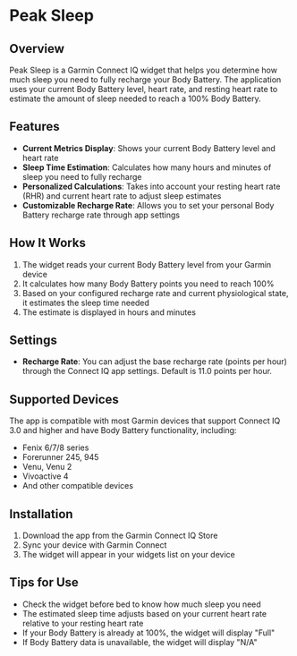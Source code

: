 # Peak Sleep

## Overview
Peak Sleep is a Garmin Connect IQ widget that helps you determine how much sleep you need to fully recharge your Body Battery. The application uses your current Body Battery level, heart rate, and resting heart rate to estimate the amount of sleep needed to reach a 100% Body Battery.

## Features
- **Current Metrics Display**: Shows your current Body Battery level and heart rate
- **Sleep Time Estimation**: Calculates how many hours and minutes of sleep you need to fully recharge
- **Personalized Calculations**: Takes into account your resting heart rate (RHR) and current heart rate to adjust sleep estimates
- **Customizable Recharge Rate**: Allows you to set your personal Body Battery recharge rate through app settings

## How It Works
1. The widget reads your current Body Battery level from your Garmin device
2. It calculates how many Body Battery points you need to reach 100%
3. Based on your configured recharge rate and current physiological state, it estimates the sleep time needed
4. The estimate is displayed in hours and minutes

## Settings
- **Recharge Rate**: You can adjust the base recharge rate (points per hour) through the Connect IQ app settings. Default is 11.0 points per hour.

## Supported Devices
The app is compatible with most Garmin devices that support Connect IQ 3.0 and higher and have Body Battery functionality, including:
- Fenix 6/7/8 series
- Forerunner 245, 945
- Venu, Venu 2
- Vivoactive 4
- And other compatible devices

## Installation
1. Download the app from the Garmin Connect IQ Store
2. Sync your device with Garmin Connect
3. The widget will appear in your widgets list on your device

## Tips for Use
- Check the widget before bed to know how much sleep you need
- The estimated sleep time adjusts based on your current heart rate relative to your resting heart rate
- If your Body Battery is already at 100%, the widget will display "Full"
- If Body Battery data is unavailable, the widget will display "N/A" 